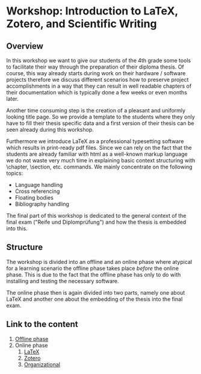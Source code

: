 # Workshop: Introduction to LaTeX, Zotero, and Scientific Writing

## Overview
In this workshop we want to give our students of the 4th grade some tools to facilitate their way through the preparation of their diploma thesis. Of course, this way already starts during work on their hardware / software projects therefore we discuss different scenarios how to preserve project accomplishments in a way that they can result in well readable chapters of their documentation which is typically done a few weeks or even months later.

Another time consuming step is the creation of a pleasant and uniformly looking title page. So we provide a template to the students where they only have to fill their thesis specific data and a first version of their thesis can be seen already during this workshop.

Furthermore we introduce LaTeX as a professional typesetting software which results in print-ready pdf files. Since we can rely on the fact that the students are already familiar with html as a well-known markup language we do not waste very much time in explaining basic context structuring with \chapter, \section, etc. commands. We mainly concentrate on the following topics:

- Language handling
- Cross referencing
- Floating bodies
- Bibliography handling

The final part of this workshop is dedicated to the general context of the final exam ("Reife und Diplomprüfung") and how the thesis is embedded into this.

## Structure
The workshop is divided into an offline and an online phase where atypical for a learning scenario the offline phase takes place *before* the online phase. This is due to the fact that the offline phase has only to do with installing and testing the necessary software.

The online phase then is again divided into two parts, namely one about LaTeX and another one about the embedding of the thesis into the final exam.

## Link to the content
1. [Offline phase](OfflinePhase.md)
1. Online phase
    1. [LaTeX](LaTeX.md)
    1. [Zotero](Zotero.md)
    1. [Organizational](Organizational.md)
